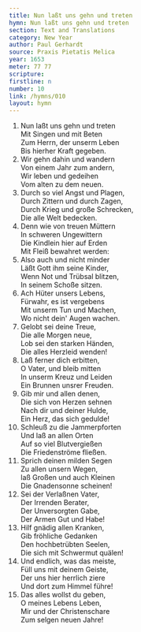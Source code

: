 ```yaml
---
title: Nun laßt uns gehn und treten
hymn: Nun laßt uns gehn und treten
section: Text and Translations
category: New Year
author: Paul Gerhardt
source: Praxis Pietatis Melica
year: 1653
meter: 77 77
scripture:
firstline: n
number: 10
link: /hymns/010
layout: hymn
---
```


1. Nun laßt uns gehn und treten  
   Mit Singen und mit Beten  
   Zum Herrn, der unserm Leben  
   Bis hierher Kraft gegeben.  
2. Wir gehn dahin und wandern  
   Von einem Jahr zum andern,  
   Wir leben und gedeihen  
   Vom alten zu dem neuen.  
3. Durch so viel Angst und Plagen,  
   Durch Zittern und durch Zagen,  
   Durch Krieg und große Schrecken,  
   Die alle Welt bedecken.  
4. Denn wie von treuen Müttern  
   In schweren Ungewittern  
   Die Kindlein hier auf Erden  
   Mit Fleiß bewahret werden:  
5. Also auch und nicht minder  
   Läßt Gott ihm seine Kinder,  
   Wenn Not und Trübsal blitzen,  
   In seinem Schoße sitzen.  
6. Ach Hüter unsers Lebens,  
   Fürwahr, es ist vergebens  
   Mit unserm Tun und Machen,  
   Wo nicht dein' Augen wachen.  
7. Gelobt sei deine Treue,  
   Die alle Morgen neue,  
   Lob sei den starken Händen,  
   Die alles Herzleid wenden!  
8. Laß ferner dich erbitten,  
   O Vater, und bleib mitten  
   In unserm Kreuz und Leiden  
   Ein Brunnen unsrer Freuden.  
9. Gib mir und allen denen,  
   Die sich von Herzen sehnen  
   Nach dir und deiner Hulde,  
   Ein Herz, das sich gedulde!  
10. Schleuß zu die Jammerpforten  
   Und laß an allen Orten  
   Auf so viel Blutvergießen  
   Die Friedenströme fließen.  
11. Sprich deinen milden Segen  
   Zu allen unsern Wegen,  
   laß Großen und auch Kleinen  
   Die Gnadensonne scheinen!  
12. Sei der Verlaßnen Vater,  
   Der Irrenden Berater,  
   Der Unversorgten Gabe,  
   Der Armen Gut und Habe!  
13. Hilf gnädig allen Kranken,  
   Gib fröhliche Gedanken  
   Den hochbetrübten Seelen,  
   Die sich mit Schwermut quälen!  
14. Und endlich, was das meiste,  
   Füll uns mit deinem Geiste,  
   Der uns hier herrlich ziere  
   Und dort zum Himmel führe!  
15. Das alles wollst du geben,  
   O meines Lebens Leben,  
   Mir und der Christenschare  
   Zum selgen neuen Jahre!  
